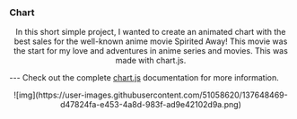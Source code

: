 ### Chart

<p align="center">
In this short simple project, I wanted to create an animated chart with the best sales for the well-known anime movie Spirited Away! This movie was the start for my love and adventures in anime series and movies.  This was made with chart.js.

--- Check out the complete [chart.js](https://https://www.chartjs.org) documentation for more information.

<p align="center">
![img](https://user-images.githubusercontent.com/51058620/137648469-d47824fa-e453-4a8d-983f-ad9e42102d9a.png)